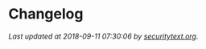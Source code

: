 # Changelog

_Last updated at 2018-09-11 07:30:06 by [securitytext.org](https://securitytext.org)._
